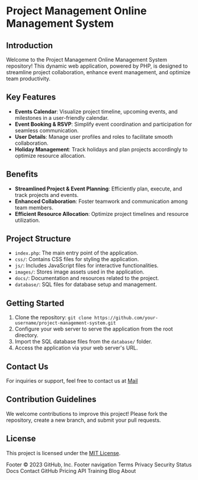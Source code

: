   # Project Management Online Management System

## Introduction

Welcome to the Project Management Online Management System repository! This dynamic web application, powered by PHP, is designed to streamline project collaboration, enhance event management, and optimize team productivity.


## Key Features

- **Events Calendar**: Visualize project timeline, upcoming events, and milestones in a user-friendly calendar.
- **Event Booking & RSVP**: Simplify event coordination and participation for seamless communication.
- **User Details**: Manage user profiles and roles to facilitate smooth collaboration.
- **Holiday Management**: Track holidays and plan projects accordingly to optimize resource allocation.

## Benefits

- **Streamlined Project & Event Planning**: Efficiently plan, execute, and track projects and events.
- **Enhanced Collaboration**: Foster teamwork and communication among team members.
- **Efficient Resource Allocation**: Optimize project timelines and resource utilization.

## Project Structure

- `index.php`: The main entry point of the application.
- `css/`: Contains CSS files for styling the application.
- `js/`: Includes JavaScript files for interactive functionalities.
- `images/`: Stores image assets used in the application.
- `docs/`: Documentation and resources related to the project.
- `database/`: SQL files for database setup and management.

## Getting Started

1. Clone the repository: `git clone https://github.com/your-username/project-management-system.git`
2. Configure your web server to serve the application from the root directory.
3. Import the SQL database files from the `database/` folder.
4. Access the application via your web server's URL.

## Contact Us

For inquiries or support, feel free to contact us at [Mail](chandru2021007@gmail.com)

## Contribution Guidelines

We welcome contributions to improve this project! Please fork the repository, create a new branch, and submit your pull requests.

## License

This project is licensed under the [MIT License](LICENSE.md).

Footer
© 2023 GitHub, Inc.
Footer navigation
Terms
Privacy
Security
Status
Docs
Contact GitHub
Pricing
API
Training
Blog
About
